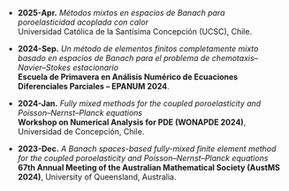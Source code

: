 
- **2025-Apr.** *Métodos mixtos en espacios de Banach para poroelasticidad acoplada con calor*  
  Universidad Católica de la Santísima Concepción (UCSC), Chile.

- **2024-Sep.** *Un método de elementos finitos completamente mixto basado en espacios de Banach para el problema de chemotaxis–Navier–Stokes estacionario*  
  **Escuela de Primavera en Análisis Numérico de Ecuaciones Diferenciales Parciales – EPANUM 2024**.

- **2024-Jan.** *Fully mixed methods for the coupled poroelasticity and Poisson–Nernst–Planck equations*  
  **Workshop on Numerical Analysis for PDE (WONAPDE 2024)**, Universidad de Concepción, Chile.

- **2023-Dec.** *A Banach spaces-based fully-mixed finite element method for the coupled poroelasticity and Poisson–Nernst–Planck equations*  
  **67th Annual Meeting of the Australian Mathematical Society (AustMS 2024)**, University of Queensland, Australia.
